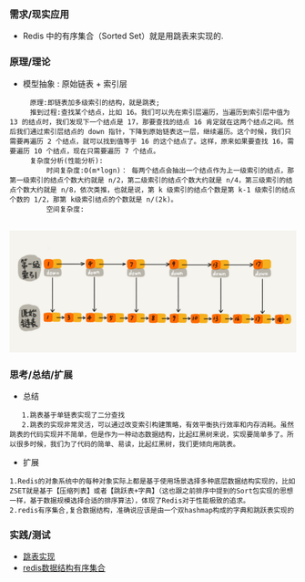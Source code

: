 ### **需求/现实应用**
+ Redis 中的有序集合（Sorted Set）就是用跳表来实现的.


### **原理/理论**
   + 模型抽象 : 原始链表 + 索引层
```
     原理:即链表加多级索引的结构，就是跳表;
     推到过程:查找某个结点，比如 16。我们可以先在索引层遍历，当遍历到索引层中值为 13 的结点时，我们发现下一个结点是 17，那要查找的结点 16 肯定就在这两个结点之间。然后我们通过索引层结点的 down 指针，下降到原始链表这一层，继续遍历。这个时候，我们只需要再遍历 2 个结点，就可以找到值等于 16 的这个结点了。这样，原来如果要查找 16，需要遍历 10 个结点，现在只需要遍历 7 个结点。
     复杂度分析(性能分析):
         时间复杂度:O(m*logn)： 每两个结点会抽出一个结点作为上一级索引的结点，那第一级索引的结点个数大约就是 n/2，第二级索引的结点个数大约就是 n/4，第三级索引的结点个数大约就是 n/8，依次类推，也就是说，第 k 级索引的结点个数是第 k-1 级索引的结点个数的 1/2，那第 k级索引结点的个数就是 n/(2k)。
         空间复杂度:
       
```
![](../image/img2-12-1.jpg)

### **思考/总结/扩展**
+ 总结
```
   1.跳表基于单链表实现了二分查找
   2.跳表的实现非常灵活，可以通过改变索引构建策略，有效平衡执行效率和内存消耗。虽然跳表的代码实现并不简单，但是作为一种动态数据结构，比起红黑树来说，实现要简单多了。所以很多时候，我们为了代码的简单、易读，比起红黑树，我们更倾向用跳表。
```

+ 扩展
```
1.Redis的对象系统中的每种对象实际上都是基于使用场景选择多种底层数据结构实现的，比如ZSET就是基于【压缩列表】或者【跳跃表+字典】（这也跟之前排序中提到的Sort包实现的思想一样，基于数据规模选择合适的排序算法），体现了Redis对于性能极致的追求。
2.redis有序集合,复合数据结构，准确说应该是由一个双hashmap构成的字典和跳跃表实现的
```

### **实践/测试**
+ [跳表实现]()
+ [redis数据结构有序集合]()

